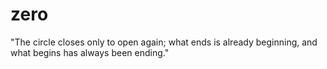 # zero
"The circle closes only to open again; what ends is already beginning, and what begins has always been ending."
